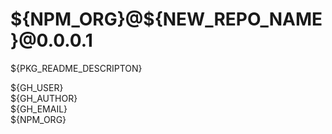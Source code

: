 # \${NPM_ORG}@\${NEW_REPO_NAME}@0.0.0.1

\${PKG_README_DESCRIPTON}

\${GH_USER}  
\${GH_AUTHOR}  
\${GH_EMAIL}  
\${NPM_ORG}  

